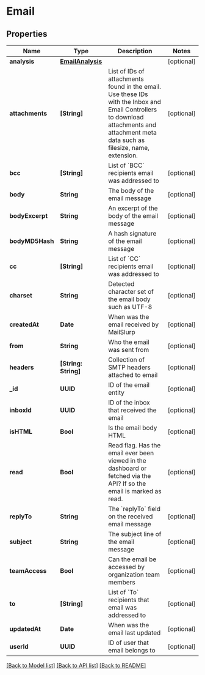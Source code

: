 # Email

## Properties
Name | Type | Description | Notes
------------ | ------------- | ------------- | -------------
**analysis** | [**EmailAnalysis**](EmailAnalysis) |  | [optional] 
**attachments** | **[String]** | List of IDs of attachments found in the email. Use these IDs with the Inbox and Email Controllers to download attachments and attachment meta data such as filesize, name, extension. | [optional] 
**bcc** | **[String]** | List of &#x60;BCC&#x60; recipients email was addressed to | [optional] 
**body** | **String** | The body of the email message | [optional] 
**bodyExcerpt** | **String** | An excerpt of the body of the email message | [optional] 
**bodyMD5Hash** | **String** | A hash signature of the email message | [optional] 
**cc** | **[String]** | List of &#x60;CC&#x60; recipients email was addressed to | [optional] 
**charset** | **String** | Detected character set of the email body such as UTF-8 | [optional] 
**createdAt** | **Date** | When was the email received by MailSlurp | [optional] 
**from** | **String** | Who the email was sent from | [optional] 
**headers** | **[String: String]** | Collection of SMTP headers attached to email | [optional] 
**_id** | **UUID** | ID of the email entity | [optional] 
**inboxId** | **UUID** | ID of the inbox that received the email | [optional] 
**isHTML** | **Bool** | Is the email body HTML | [optional] 
**read** | **Bool** | Read flag. Has the email ever been viewed in the dashboard or fetched via the API? If so the email is marked as read. | [optional] 
**replyTo** | **String** | The &#x60;replyTo&#x60; field on the received email message | [optional] 
**subject** | **String** | The subject line of the email message | [optional] 
**teamAccess** | **Bool** | Can the email be accessed by organization team members | [optional] 
**to** | **[String]** | List of &#x60;To&#x60; recipients that email was addressed to | [optional] 
**updatedAt** | **Date** | When was the email last updated | [optional] 
**userId** | **UUID** | ID of user that email belongs to | [optional] 

[[Back to Model list]](../README#documentation-for-models) [[Back to API list]](../README#documentation-for-api-endpoints) [[Back to README]](../README)



